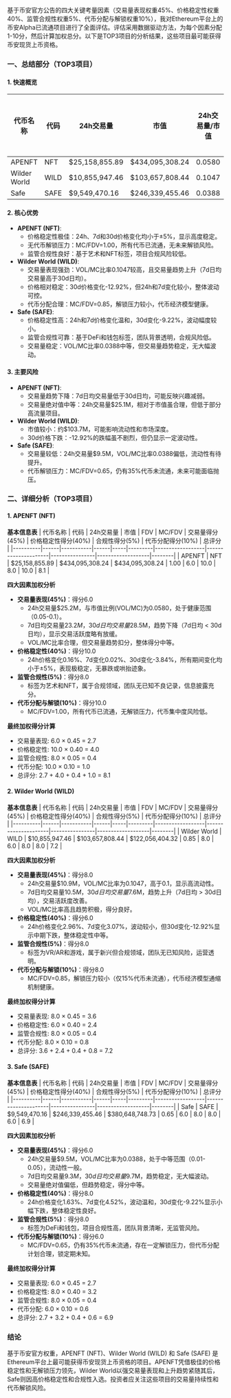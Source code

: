 基于币安官方公告的四大关键考量因素（交易量表现权重45%、价格稳定性权重40%、监管合规性权重5%、代币分配与解锁权重10%），我对Ethereum平台上的币安Alpha已流通项目进行了全面评估。评估采用数据驱动方法，为每个因素分配1-10分，然后计算加权总分。以下是TOP3项目的分析结果，这些项目最可能获得币安现货上币资格。

### 一、总结部分（TOP3项目）

#### 1. 快速概览
| 代币名称 | 代码 | 24h交易量 | 市值 | 24h交易量/市值 | FDV | MC/FDV | 总评分(1-10分) |
|----------|------|-----------|------|----------------|-----|---------|----------------|
| APENFT | NFT | $25,158,855.89 | $434,095,308.24 | 0.0580 | $434,095,308.24 | 1.00 | 8.1 |
| Wilder World | WILD | $10,855,947.46 | $103,657,808.44 | 0.1047 | $122,056,404.32 | 0.85 | 7.2 |
| Safe | SAFE | $9,549,470.16 | $246,339,455.46 | 0.0388 | $380,648,748.73 | 0.65 | 6.9 |

#### 2. 核心优势
- **APENFT (NFT)**:
  - 价格稳定性极佳：24h、7d和30d价格变化均小于±5%，显示高度稳定。
  - 无代币解锁压力：MC/FDV=1.00，所有代币已流通，无未来解锁风险。
  - 监管合规性良好：基于艺术和NFT标签，项目合规风险较低。
- **Wilder World (WILD)**:
  - 交易量表现强劲：VOL/MC比率0.1047较高，且交易量趋势上升（7d日均交易量高于30d日均）。
  - 价格相对稳定：30d价格变化-12.92%，但24h和7d变化较小，整体波动可控。
  - 代币分配合理：MC/FDV=0.85，解锁压力较小，代币经济模型健康。
- **Safe (SAFE)**:
  - 价格稳定性高：24h和7d价格变化温和，30d变化-9.22%，波动幅度较小。
  - 监管合规性可靠：基于DeFi和钱包标签，团队背景透明，合规风险低。
  - 交易量稳定：VOL/MC比率0.0388中等，但交易量趋势稳定，无大幅波动。

#### 3. 主要风险
- **APENFT (NFT)**:
  - 交易量趋势下降：7d日均交易量低于30d日均，可能反映兴趣减弱。
  - 交易量绝对值中等：24h交易量$25.1M，相对于市值虽合理，但低于部分高流量项目。
- **Wilder World (WILD)**:
  - 市值较小：约$103.7M，可能影响流动性和市场深度。
  - 30d价格下跌：-12.92%的跌幅虽不剧烈，但仍显示一定波动性。
- **Safe (SAFE)**:
  - 交易量较低：24h交易量$9.5M，VOL/MC比率0.0388偏低，流动性有待提升。
  - 代币解锁压力：MC/FDV=0.65，仍有35%代币未流通，未来可能面临抛压。

### 二、详细分析（TOP3项目）

#### 1. APENFT (NFT)
**基本信息表**
| 代币名称 | 代码 | 24h交易量 | 市值 | FDV | MC/FDV | 交易量得分(45%) | 价格稳定性得分(40%) | 合规性得分(5%) | 代币分配得分(10%) | 总评分 |
|----------|------|-----------|------|-----|---------|------------------|---------------------|----------------|-------------------|--------|
| APENFT | NFT | $25,158,855.89 | $434,095,308.24 | $434,095,308.24 | 1.00 | 6.0 | 10.0 | 8.0 | 10.0 | 8.1 |

**四大因素加权分析**
- **交易量表现(45%)**：得分6.0
  - 24h交易量$25.2M，与市值比例(VOL/MC)为0.0580，处于健康范围（0.05-0.1）。
  - 7d日均交易量$23.2M，30d日均交易量$28.5M，趋势下降（7d日均 < 30d日均），显示交易活跃度略有放缓。
  - VOL/MC比率合理，但交易量趋势扣分，整体得分中等。
- **价格稳定性(40%)**：得分10.0
  - 24h价格变化0.16%、7d变化0.02%、30d变化-3.84%，所有期间变化均小于±5%，表现极稳定，无暴跌或哄抬迹象。
- **监管合规性(5%)**：得分8.0
  - 标签为艺术和NFT，属于合规领域，团队无已知不良记录，信息披露充分。
- **代币分配与解锁(10%)**：得分10.0
  - MC/FDV=1.00，所有代币已流通，无解锁压力，代币集中度风险低。

**最终加权得分计算**
- 交易量表现: 6.0 × 0.45 = 2.7
- 价格稳定性: 10.0 × 0.40 = 4.0
- 监管合规性: 8.0 × 0.05 = 0.4
- 代币分配: 10.0 × 0.10 = 1.0
- 总评分: 2.7 + 4.0 + 0.4 + 1.0 = 8.1

#### 2. Wilder World (WILD)
**基本信息表**
| 代币名称 | 代码 | 24h交易量 | 市值 | FDV | MC/FDV | 交易量得分(45%) | 价格稳定性得分(40%) | 合规性得分(5%) | 代币分配得分(10%) | 总评分 |
|----------|------|-----------|------|-----|---------|------------------|---------------------|----------------|-------------------|--------|
| Wilder World | WILD | $10,855,947.46 | $103,657,808.44 | $122,056,404.32 | 0.85 | 8.0 | 6.0 | 8.0 | 8.0 | 7.2 |

**四大因素加权分析**
- **交易量表现(45%)**：得分8.0
  - 24h交易量$10.9M，VOL/MC比率为0.1047，高于0.1，显示高流动性。
  - 7d日均交易量$10.5M，30d日均交易量$7.6M，趋势上升（7d日均 > 30d日均），交易活跃度改善。
  - VOL/MC比率高且趋势积极，得分良好。
- **价格稳定性(40%)**：得分6.0
  - 24h价格变化2.96%、7d变化3.07%，波动较小，但30d变化-12.92%显示中期下跌，整体稳定性中等。
- **监管合规性(5%)**：得分8.0
  - 标签为VR/AR和游戏，属于新兴但合规领域，团队无已知风险，运营透明。
- **代币分配与解锁(10%)**：得分8.0
  - MC/FDV=0.85，解锁压力较小（仅15%代币未流通），代币经济模型通缩机制健康。

**最终加权得分计算**
- 交易量表现: 8.0 × 0.45 = 3.6
- 价格稳定性: 6.0 × 0.40 = 2.4
- 监管合规性: 8.0 × 0.05 = 0.4
- 代币分配: 8.0 × 0.10 = 0.8
- 总评分: 3.6 + 2.4 + 0.4 + 0.8 = 7.2

#### 3. Safe (SAFE)
**基本信息表**
| 代币名称 | 代码 | 24h交易量 | 市值 | FDV | MC/FDV | 交易量得分(45%) | 价格稳定性得分(40%) | 合规性得分(5%) | 代币分配得分(10%) | 总评分 |
|----------|------|-----------|------|-----|---------|------------------|---------------------|----------------|-------------------|--------|
| Safe | SAFE | $9,549,470.16 | $246,339,455.46 | $380,648,748.73 | 0.65 | 6.0 | 8.0 | 8.0 | 6.0 | 6.9 |

**四大因素加权分析**
- **交易量表现(45%)**：得分6.0
  - 24h交易量$9.5M，VOL/MC比率为0.0388，处于中等范围（0.01-0.05），流动性一般。
  - 7d日均交易量$9.3M，30d日均交易量$9.7M，趋势稳定，无大幅波动。
  - 交易量绝对值偏低，但趋势稳定，得分中等。
- **价格稳定性(40%)**：得分8.0
  - 24h价格变化1.63%、7d变化4.52%，波动温和，30d变化-9.22%显示小幅下跌，整体稳定性良好。
- **监管合规性(5%)**：得分8.0
  - 标签为DeFi和钱包，项目合规性高，团队背景清晰，无监管风险。
- **代币分配与解锁(10%)**：得分6.0
  - MC/FDV=0.65，仍有35%代币未流通，存在一定解锁压力，但代币分配计划合理，锁定期未知。

**最终加权得分计算**
- 交易量表现: 6.0 × 0.45 = 2.7
- 价格稳定性: 8.0 × 0.40 = 3.2
- 监管合规性: 8.0 × 0.05 = 0.4
- 代币分配: 6.0 × 0.10 = 0.6
- 总评分: 2.7 + 3.2 + 0.4 + 0.6 = 6.9

### 结论
基于币安官方权重，APENFT (NFT)、Wilder World (WILD) 和 Safe (SAFE) 是Ethereum平台上最可能获得币安现货上币资格的项目。APENFT凭借极佳的价格稳定性和无解锁压力领先，Wilder World以强交易量表现和上升趋势紧随其后，Safe则因高价格稳定性和合规性入选。投资者应关注这些项目的交易量持续性和代币解锁风险。